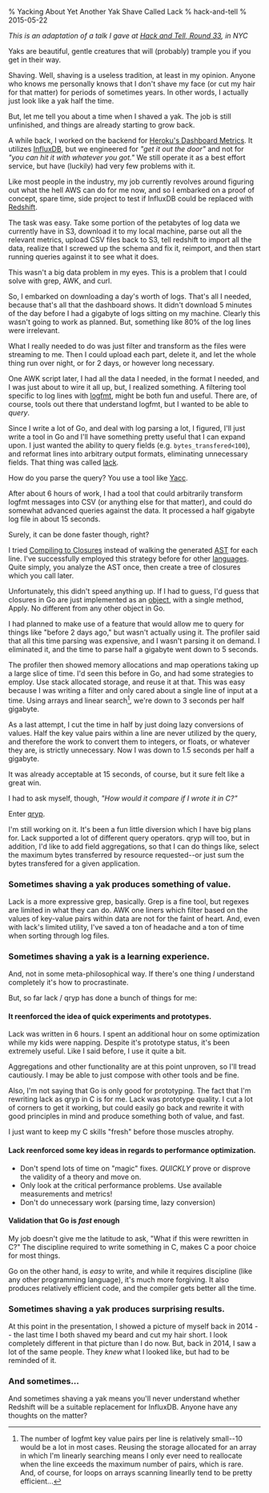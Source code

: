 % Yacking About Yet Another Yak Shave Called Lack
% hack-and-tell
% 2015-05-22

*This is an adaptation of a talk I gave at [Hack and Tell, Round 33][round-33], in NYC*

Yaks are beautiful, gentle creatures that will (probably) trample you if you get in their way.

Shaving. Well, shaving is a useless tradition, at least in my
opinion. Anyone who knows me personally knows that I don't shave my
face (or cut my hair for that matter) for periods of sometimes
years. In other words, I actually just look like a yak half the time.

But, let me tell you about a time when I shaved a yak. The job is
still unfinished, and things are already starting to grow back.

A while back, I worked on the backend for
[Heroku's Dashboard Metrics](https://blog.heroku.com/archives/2014/8/5/new-dashboard-and-metrics-beta). It
utilizes [InfluxDB](https://www.influxdb.com), but we engineered for
*"get it out the door"* and not for *"you can hit it with whatever you
got."* We still operate it as a best effort service, but have
(luckily) had very few problems with it.

Like most people in the industry, my job currently revolves around
figuring out what the hell AWS can do for me now, and so I embarked on
a proof of concept, spare time, side project to test if InfluxDB could
be replaced with [Redshift](https://aws.amazon.com/redshift/).

The task was easy. Take some portion of the petabytes of log data we
currently have in S3, download it to my local machine, parse out all
the relevant metrics, upload CSV files back to S3, tell redshift to
import all the data, realize that I screwed up the schema and fix it,
reimport, and then start running queries against it to see what it
does.

This wasn't a big data problem in my eyes. This is a problem that I
could solve with grep, AWK, and curl.

So, I embarked on downloading a day's worth of logs. That's all I
needed, because that's all that the dashboard shows. It didn't
download 5 minutes of the day before I had a gigabyte of logs sitting
on my machine. Clearly this wasn't going to work as planned. But,
something like 80% of the log lines were irrelevant.

What I really needed to do was just filter and transform as the files
were streaming to me. Then I could upload each part, delete it, and
let the whole thing run over night, or for 2 days, or however long
necessary.

One AWK script later, I had all the data I needed, in the format I
needed, and I was just about to wire it all up, but, I realized
something. A filtering tool specific to log lines with [logfmt](https://brandur.org/logfmt),
might be both fun and useful. There are, of course, tools out there
that understand logfmt, but I wanted to be able to *query*.

Since I write a lot of Go, and deal with log parsing a lot, I figured,
I'll just write a tool in Go and I'll have something pretty useful
that I can expand upon. I just wanted the ability to query fields
(e.g. `bytes_transfered<100`), and reformat lines into arbitrary
output formats, eliminating unnecessary fields. That thing was called
[lack](https://github.com/apg/lack).

How do you parse the query? You use a tool like [Yacc](https://en.wikipedia.org/wiki/Yacc).

After about 6 hours of work, I had a tool that could arbitrarily
transform logfmt messages into CSV (or anything else for that matter),
and could do somewhat advanced queries against the data. It processed
a half gigabyte log file in about 15 seconds.

Surely, it can be done faster though, right?

I tried
[Compiling to Closures](http://citeseerx.ist.psu.edu/viewdoc/summary?doi=10.1.1.90.6978)
instead of walking the generated
[AST](https://en.wikipedia.org/wiki/Abstract_syntax_tree) for each
line. I've successfully employed this strategy before for other
[languages](https://github.com/malgorithms/toffee/pull/12). Quite
simply, you analyze the AST once, then create a tree of closures which
you call later.

Unfortunately, this didn't speed anything up. If I had to guess, I'd
guess that closures in Go are just implemented as an
[object](https://people.csail.mit.edu/gregs/ll1-discuss-archive-html/msg03277.html),
with a single method, Apply. No different from any other object in Go.

I had planned to make use of a feature that would allow me to query
for things like "before 2 days ago," but wasn't actually using it. The
profiler said that all this time parsing was expensive, and I wasn't
parsing it on demand. I eliminated it, and the time to parse half a
gigabyte went down to 5 seconds.

The profiler then showed memory allocations and map operations taking
up a large slice of time. I'd seen this before in Go, and had some
strategies to employ. Use stack allocated storage, and reuse it at
that. This was easy because I was writing a filter and only cared
about a single line of input at a time. Using arrays and linear search[^1],
we're down to 3 seconds per half gigabyte.

As a last attempt, I cut the time in half by just doing lazy
conversions of values. Half the key value pairs within a line are
never utilized by the query, and therefore the work to convert them to
integers, or floats, or whatever they are, is strictly
unnecessary. Now I was down to 1.5 seconds per half a gigabyte.

It was already acceptable at 15 seconds, of course, but it sure felt
like a great win.

I had to ask myself, though, *"How would it compare if I wrote it in C?"*

Enter [qryp](https://github.com/apg/qryp).

I'm still working on it. It's been a fun little diversion which I have
big plans for. Lack supported a lot of different query operators. qryp
will too, but in addition, I'd like to add field aggregations, so that
I can do things like, select the maximum bytes transferred by resource
requested--or just sum the bytes transfered for a given application.

### Sometimes shaving a yak produces something of value.

Lack is a more expressive grep, basically. Grep is a fine tool, but
regexes are limited in what they can do. AWK one liners which filter
based on the values of key-value pairs within data are not for the
faint of heart. And, even with lack's limited utility, I've saved a
ton of headache and a ton of time when sorting through log files.

### Sometimes shaving a yak is a learning experience.

And, not in some meta-philosophical way. If there's one thing *I*
understand completely it's how to procrastinate.

But, so far lack / qryp has done a bunch of things for me:

#### It reenforced the idea of quick experiments and prototypes.

Lack was written in 6 hours. I spent an additional hour on some
optimization while my kids were napping. Despite it's prototype
status, it's been extremely useful. Like I said before, I use it quite
a bit.

Aggregations and other functionality are at this point unproven, so
I'll tread cautiously. I may be able to just compose with other tools
and be fine.

Also, I'm not saying that Go is only good for prototyping. The fact
that I'm rewriting lack as qryp in C is for me. Lack was prototype
quality. I cut a lot of corners to get it working, but could easily
go back and rewrite it with good principles in mind and produce
something both of value, and fast.

I just want to keep my C skills "fresh" before those muscles atrophy.

#### Lack reenforced some key ideas in regards to performance optimization.

* Don't spend lots of time on "magic" fixes. *QUICKLY* prove or
  disprove the validity of a theory and move on.
* Only look at the critical performance problems. Use available
  measurements and metrics!
* Don't do unnecessary work (parsing time, lazy conversion)

#### Validation that Go is *fast* enough

My job doesn't give me the latitude to ask, "What if this were
rewritten in C?" The discipline required to write something in C,
makes C a poor choice for most things.

Go on the other hand, is *easy* to write, and while it requires
discipline (like any other programming language), it's much more
forgiving. It also produces relatively efficient code, and the
compiler gets better all the time.

### Sometimes shaving a yak produces surprising results.

At this point in the presentation, I showed a picture of myself back
in 2014 -- the last time I both shaved my beard and cut my hair
short. I look completely different in that picture than I do now. But,
back in 2014, I saw a lot of the same people. They *knew* what I looked
like, but had to be reminded of it. 

### And sometimes...

And sometimes shaving a yak means you'll never understand whether
Redshift will be a suitable replacement for InfluxDB. Anyone have any
thoughts on the matter?


[^1]: The number of logfmt key value pairs per line is relatively small--10 would be a lot in most cases. Reusing the storage allocated for an array in which I'm linearly searching means I only ever need to reallocate when the line exceeds the maximum number of pairs, which is rare. And, of course, for loops on arrays scanning linearlly tend to be pretty efficient...
[^2]: Or, there's just something deeply wrong with me...

[round-33]: http://www.meetup.com/hack-and-tell/events/222504163/

